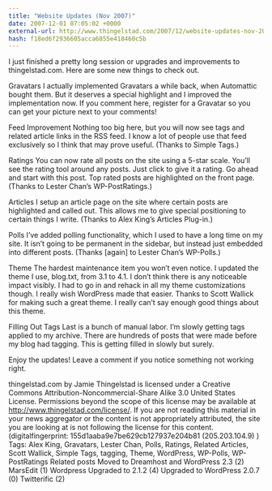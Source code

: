 ```yaml
---
title: "Website Updates (Nov 2007)"
date: 2007-12-01 07:05:02 +0000
external-url: http://www.thingelstad.com/2007/12/website-updates-nov-2007/
hash: f18ed6f2936605acca6855e418460c5b
---
```


I just finished a pretty long session or upgrades and improvements to thingelstad.com. Here are some new things to check out.

Gravatars
I actually implemented Gravatars a while back, when Automattic bought them. But it deserves a special highlight and I improved the implementation now. If you comment here, register for a Gravatar so you can get your picture next to your comments!

Feed Improvement
Nothing too big here, but you will now see tags and related article links in the RSS feed. I know a lot of people use that feed exclusively so I think that may prove useful. (Thanks to Simple Tags.)

Ratings
You can now rate all posts on the site using a 5-star scale. You’ll see the rating tool around any posts. Just click to give it a rating. Go ahead and start with this post. Top rated posts are highlighted on the front page. (Thanks to Lester Chan’s WP-PostRatings.)

Articles
I setup an article page on the site where certain posts are highlighted and called out. This allows me to give special positioning to certain things I write. (Thanks to Alex King’s Articles Plug-in.)

Polls
I’ve added polling functionality, which I used to have a long time on my site. It isn’t going to be permanent in the sidebar, but instead just embedded into different posts. (Thanks [again] to Lester Chan’s WP-Polls.)

Theme
The hardest maintenance item you won’t even notice. I updated the theme I use, blog.txt, from 3.1 to 4.1. I don’t think there is any noticeable impact visibly. I had to go in and rehack in all my theme customizations though. I really wish WordPress made that easier. Thanks to Scott Wallick for making such a great theme. I really can’t say enough good things about this theme.

Filling Out Tags
Last is a bunch of manual labor. I’m slowly getting tags applied to my archive. There are hundreds of posts that were made before my blog had tagging. This is getting filled in slowly but surely.

Enjoy the updates! Leave a comment if you notice something not working right.







thingelstad.com by Jamie Thingelstad is licensed under a Creative Commons Attribution-Noncommercial-Share Alike 3.0 United States License.
Permissions beyond the scope of this license may be available at http://www.thingelstad.com/license/.
If you are not reading this material in your news aggregator or the content is not appropriately attributed, the site you are looking at is not following the license for this content. (digitalfingerprint: 155d1aaba9e7be629cb127937e204b81 (205.203.104.9) )  Tags: Alex King, Gravatars, Lester Chan, Polls, Ratings, Related Articles, Scott Wallick, Simple Tags, tagging, Theme, WordPress, WP-Polls, WP-PostRatings  Related posts  Moved to Dreamhost and WordPress 2.3 (2) MarsEdit (1) Wordpress Upgraded to 2.1.2 (4) Upgraded to WordPress 2.0.7 (0) Twitterific (2)

